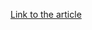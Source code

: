 [Link to the article](https://news.sophos.com/en-us/2024/04/09/smoke-and-screen-mirrors-a-strange-signed-backdoor/)
